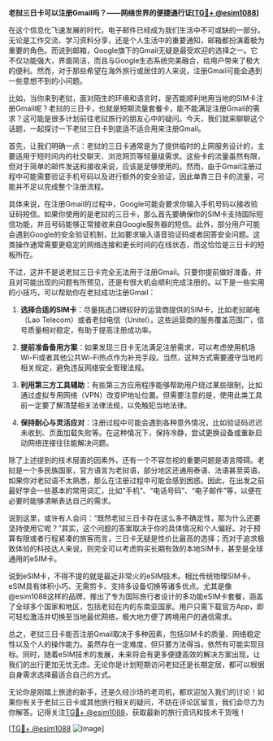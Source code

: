 **老挝三日卡可以注册Gmail吗？——网络世界的便捷通行证[[TG💪+ @esim1088](https://t.me/s/esim1088)]**

在这个信息化飞速发展的时代，电子邮件已经成为我们生活中不可或缺的一部分。无论是工作交流、学习资料分享，还是个人生活中的重要通知，邮箱都扮演着极为重要的角色。而说到邮箱，Google旗下的Gmail无疑是最受欢迎的选择之一。它不仅功能强大，界面简洁，而且与Google生态系统完美融合，给用户带来了极大的便利。然而，对于那些希望在海外旅行或居住的人来说，注册Gmail可能会遇到一些意想不到的小问题。

比如，当你来到老挝，面对陌生的环境和语言时，是否能顺利地用当地的SIM卡注册Gmail呢？老挝的三日卡，也就是短期流量套餐卡，能不能满足注册Gmail的需求？这可能是很多计划前往老挝旅行的朋友心中的疑问。今天，我们就来聊聊这个话题，一起探讨一下老挝三日卡到底适不适合用来注册Gmail。

首先，让我们明确一点：老挝的三日卡通常是为了提供临时的上网服务设计的，主要适用于短时间内的社交聊天、浏览网页等轻量级需求。这些卡的流量虽然有限，但对于简单的邮件发送和接收来说，应该是足够使用的。然而，由于Gmail注册过程中可能需要验证手机号码以及进行额外的安全验证，因此单靠三日卡的流量，可能并不足以完成整个注册流程。

具体来说，在注册Gmail的过程中，Google可能会要求你输入手机号码以接收验证码短信。如果你使用的是老挝的三日卡，那么首先要确保你的SIM卡支持国际短信功能，并且号码能够正常接收来自Google服务器的短信。此外，部分用户可能会遇到Google的安全验证机制，比如要求输入语音验证码或者回答安全问题。这类操作通常需要更稳定的网络连接和更长时间的在线状态，而这恰恰是三日卡的短板所在。

不过，这并不是说老挝三日卡完全无法用于注册Gmail。只要你提前做好准备，并且对可能出现的问题有所预见，还是有很大机会顺利完成注册的。以下是一些实用的小技巧，可以帮助你在老挝成功注册Gmail：

1. **选择合适的SIM卡**：尽量挑选口碑较好的运营商提供的SIM卡，比如老挝邮电（Lao Telecom）或者老挝电信（Unitel）。这些运营商的服务覆盖范围广，信号质量相对稳定，有助于提高注册成功率。

2. **提前准备备用方案**：如果发现三日卡无法满足注册需求，可以考虑使用机场Wi-Fi或者其他公共Wi-Fi热点作为补充手段。当然，这种方式需要遵守当地的相关规定，避免违反网络安全管理法规。

3. **利用第三方工具辅助**：有些第三方应用程序能够帮助用户绕过某些限制，比如通过虚拟专用网络（VPN）改变IP地址位置。但需要注意的是，使用此类工具前一定要了解清楚相关法律法规，以免触犯当地法律。

4. **保持耐心与灵活应对**：注册过程中可能会遇到各种意外情况，比如验证码迟迟未收到、页面加载失败等。在这种情况下，保持冷静，尝试更换设备或重新启动网络连接往往能解决问题。

除了上述提到的技术层面的因素外，还有一个不容忽视的重要问题是语言障碍。老挝是一个多民族国家，官方语言为老挝语，部分地区还通用泰语、法语甚至英语。如果你对老挝语不太熟悉，那么在注册过程中可能会感到困惑。因此，在出发之前最好学会一些基本的常用词汇，比如“手机”、“电话号码”、“电子邮件”等，以便在必要时能够清晰表达自己的需求。

说到这里，或许有人会问：“既然老挝三日卡存在这么多不确定性，那为什么还要坚持使用它呢？”其实，这个问题的答案取决于你的具体情况和个人偏好。对于预算有限或者行程紧凑的旅客而言，三日卡无疑是性价比最高的选择；而对于追求极致体验的科技达人来说，则完全可以考虑购买长期有效的本地SIM卡，甚至是全球通用的eSIM卡。

说到eSIM卡，不得不提的就是最近非常火的eSIM技术。相比传统物理SIM卡，eSIM具有体积小巧、无需剪卡、支持多设备切换等诸多优点。尤其是像@esim1088这样的品牌，推出了专为国际旅行者设计的多功能eSIM卡套餐，涵盖了全球多个国家和地区，包括老挝在内的东南亚国家。用户只需下载官方App，即可轻松激活并切换至当地最优网络，极大地方便了跨境用户的通信需求。

总之，老挝三日卡能否注册Gmail取决于多种因素，包括SIM卡的质量、网络稳定性以及个人的操作能力。虽然存在一定难度，但只要方法得当，依然有可能实现目标。同时，随着eSIM技术的发展，未来将会有更多便捷高效的解决方案出现，让我们的出行更加无忧无虑。无论你是计划短期访问老挝还是长期定居，都可以根据自身需求选择最适合自己的方式。

无论你是刚踏上旅途的新手，还是久经沙场的老司机，都欢迎加入我们的讨论！如果你有关于老挝三日卡或其他旅行相关的疑问，不妨在评论区留言，我们会尽力为你解答。记得关注[TG💪+ @esim1088](https://t.me/s/esim1088)，获取最新的旅行资讯和技术干货哦！

[[TG💪+ @esim1088](https://t.me/s/esim1088) ![Image](https://i.postimg.cc/4NQfJmqS/Snipaste-2025-05-13-00-14-12.png)]